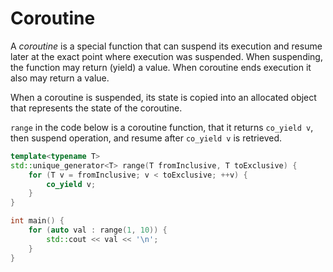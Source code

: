# Coroutine

A *coroutine* is a special function that can suspend its execution and resume later at the exact point where execution was suspended. When suspending, the function may return (yield) a value. When coroutine ends execution it also may return a value. 

When a coroutine is suspended, its state is copied into an allocated object that represents the state of the coroutine.

`range` in the code below is a coroutine function, that it returns `co_yield v`, then suspend operation, and resume after `co_yield v` is retrieved.
```cpp
template<typename T> 
std::unique_generator<T> range(T fromInclusive, T toExclusive) { 
    for (T v = fromInclusive; v < toExclusive; ++v) { 
        co_yield v; 
    }
}

int main() { 
    for (auto val : range(1, 10)) { 
        std::cout << val << '\n'; 
    } 
} 
```